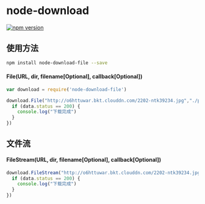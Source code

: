 # node-download
[![npm version](https://img.shields.io/npm/v/node-download-file.svg)](https://www.npmjs.com/package/node-download-file)
## 使用方法
```bash
npm install node-download-file --save
```
#### File(URL, dir, filename[Optional], callback[Optional])
```js
var download = require('node-download-file')

download.File("http://o6httuwar.bkt.clouddn.com/2202-ntk39234.jpg","./public/", null, function(data){
  if (data.status == 200) {
    console.log("下载完成")
  }
})
```

## 文件流
#### FileStream(URL, dir, filename[Optional], callback[Optional])
```js
download.FileStream("http://o6httuwar.bkt.clouddn.com/2202-ntk39234.jpg","./", null, function(data){
  if (data.status == 200) {
    console.log("下载完成")
  }
})
```